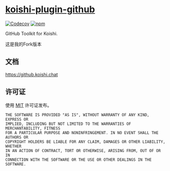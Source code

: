 # [koishi-plugin-github](https://github.koishi.chat/)

[![Codecov](https://img.shields.io/codecov/c/github/koishijs/koishi-plugin-github?style=flat-square)](https://codecov.io/gh/koishijs/koishi-plugin-github)
[![npm](https://img.shields.io/npm/v/koishi-plugin-github?style=flat-square)](https://www.npmjs.com/package/koishi-plugin-github)

GitHub Toolkit for Koishi.

这是我的Fork版本

## 文档

<https://github.koishi.chat>

## 许可证

使用 [MIT](./LICENSE) 许可证发布。

```
THE SOFTWARE IS PROVIDED "AS IS", WITHOUT WARRANTY OF ANY KIND, EXPRESS OR
IMPLIED, INCLUDING BUT NOT LIMITED TO THE WARRANTIES OF MERCHANTABILITY, FITNESS
FOR A PARTICULAR PURPOSE AND NONINFRINGEMENT. IN NO EVENT SHALL THE AUTHORS OR
COPYRIGHT HOLDERS BE LIABLE FOR ANY CLAIM, DAMAGES OR OTHER LIABILITY, WHETHER
IN AN ACTION OF CONTRACT, TORT OR OTHERWISE, ARISING FROM, OUT OF OR IN
CONNECTION WITH THE SOFTWARE OR THE USE OR OTHER DEALINGS IN THE SOFTWARE.
```
